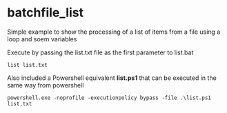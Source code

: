 # batchfile_list
Simple example to show the processing of a list of items from a file using a loop and soem variables

Execute by passing the list.txt file as the first parameter to list.bat

```
list list.txt
```

Also included a Powershell equivalent **list.ps1** that can be executed in the same way from powershell

```
powershell.exe -noprofile -executionpolicy bypass -file .\list.ps1 list.txt 
```
